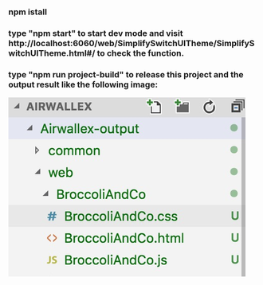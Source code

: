 ### npm istall
### type "npm start" to start dev mode and visit http://localhost:6060/web/SimplifySwitchUITheme/SimplifySwitchUITheme.html#/ to check the function.
### type "npm run project-build" to release this project and the output result like the following image:
![output](./output.jpg "output result")
